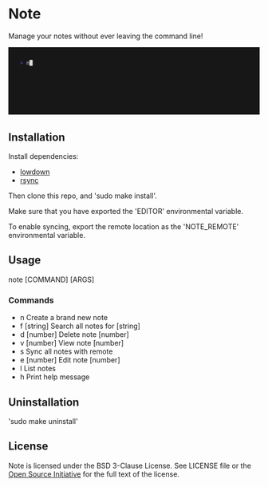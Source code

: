 # Note

Manage your notes without ever leaving the command line!

![Note Demo](demo.gif)

## Installation

Install dependencies:
- [lowdown](https://kristaps.bsd.lv/lowdown/)
- [rsync](https://rsync.samba.org/)

Then clone this repo, and 'sudo make install'.

Make sure that you have exported the 'EDITOR' environmental variable.

To enable syncing, export the remote location as the 'NOTE_REMOTE' environmental variable.

## Usage

note [COMMAND] [ARGS]

### Commands

- n             Create a brand new note
- f [string]    Search all notes for [string]
- d [number]    Delete note [number]
- v [number]    View note [number]
- s             Sync all notes with remote
- e [number]    Edit note [number]
- l             List notes
- h             Print help message

## Uninstallation

'sudo make uninstall'

## License

Note is licensed under the BSD 3-Clause License. See LICENSE file or the [Open Source Initiative](https://opensource.org/license/bsd-3-clause/) for the full text of the license.
